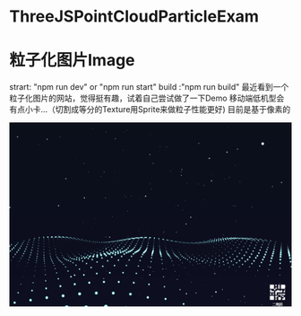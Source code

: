 # ThreeJSPointCloudParticleExam
# 粒子化图片Image
 strart: "npm run dev"  or "npm run start"
build :"npm run build"
最近看到一个粒子化图片的网站，觉得挺有趣，试着自己尝试做了一下Demo
移动端低机型会有点小卡...（切割成等分的Texture用Sprite来做粒子性能更好)
目前是基于像素的

![](https://raw.githubusercontent.com/SogreyOrg/ThreeJSPointCloudParticleExam/master/Screenshot_2019-07-02%20l%20q%E4%BE%8B%E5%AD%90%E6%95%88%E6%9E%9C.png)
